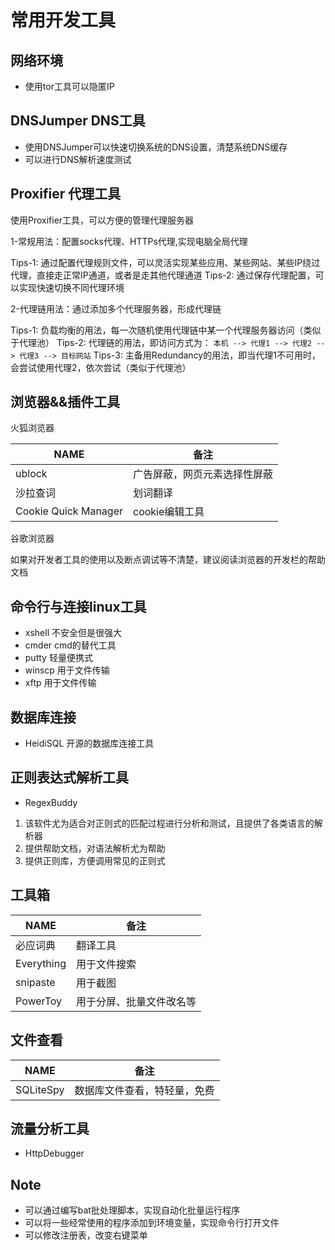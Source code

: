 
# 常用开发工具

## 网络环境

- 使用tor工具可以隐匿IP



## DNSJumper DNS工具

- 使用DNSJumper可以快速切换系统的DNS设置，清楚系统DNS缓存
- 可以进行DNS解析速度测试

## Proxifier 代理工具

使用Proxifier工具，可以方便的管理代理服务器

1-常规用法：配置socks代理、HTTPs代理,实现电脑全局代理

Tips-1: 通过配置代理规则文件，可以灵活实现某些应用、某些网站、某些IP绕过代理，直接走正常IP通道，或者是走其他代理通道
Tips-2: 通过保存代理配置，可以实现快速切换不同代理环境

2-代理链用法：通过添加多个代理服务器，形成代理链

Tips-1: 负载均衡的用法，每一次随机使用代理链中某一个代理服务器访问（类似于代理池）
Tips-2: 代理链的用法，即访问方式为： `本机 --> 代理1 --> 代理2 --> 代理3 --> 目标网站`
Tips-3: 主备用Redundancy的用法，即当代理1不可用时，会尝试使用代理2，依次尝试（类似于代理池）


## 浏览器&&插件工具

火狐浏览器

|NAME|备注|
|---|---|
| ublock |广告屏蔽，网页元素选择性屏蔽|
| 沙拉查词 | 划词翻译 |
| Cookie Quick Manager | cookie编辑工具 |

谷歌浏览器

如果对开发者工具的使用以及断点调试等不清楚，建议阅读浏览器的开发栏的帮助文档



## 命令行与连接linux工具

- xshell 不安全但是很强大
- cmder  cmd的替代工具
- putty  轻量便携式
- winscp 用于文件传输
- xftp   用于文件传输

## 数据库连接

- HeidiSQL 开源的数据库连接工具

## 正则表达式解析工具

- RegexBuddy 

1. 该软件尤为适合对正则式的匹配过程进行分析和测试，且提供了各类语言的解析器
2. 提供帮助文档，对语法解析尤为帮助
3. 提供正则库，方便调用常见的正则式



## 工具箱

|NAME|备注|
|---|---|
|必应词典|翻译工具|
|Everything|用于文件搜索|
|snipaste|用于截图|
|PowerToy|用于分屏、批量文件改名等|


## 文件查看

|NAME|备注|
|---|---|
|SQLiteSpy|数据库文件查看，特轻量，免费|



## 流量分析工具

- HttpDebugger



## Note

- 可以通过编写bat批处理脚本，实现自动化批量运行程序
- 可以将一些经常使用的程序添加到环境变量，实现命令行打开文件
- 可以修改注册表，改变右键菜单











